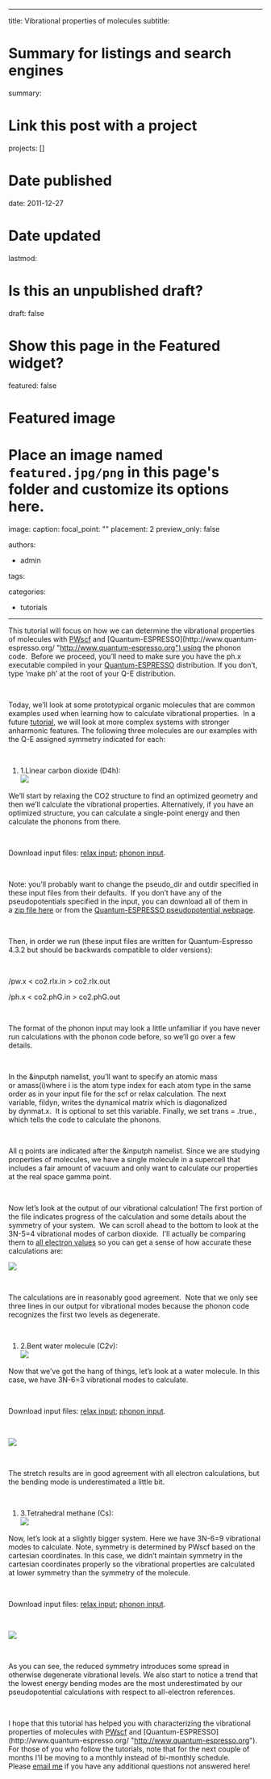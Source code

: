 
---
title: Vibrational properties of molecules
subtitle: 

# Summary for listings and search engines
summary: 

# Link this post with a project
projects: []

# Date published
date: 2011-12-27

# Date updated
lastmod: 

# Is this an unpublished draft?
draft: false

# Show this page in the Featured widget?
featured: false

# Featured image
# Place an image named `featured.jpg/png` in this page's folder and customize its options here.
image:
  caption: 
  focal_point: ""
  placement: 2
  preview_only: false

authors:
- admin

tags:

categories:
- tutorials

---
This tutorial will focus on how we can determine the vibrational properties of molecules with [PWscf](http://www.pwscf.org/ "http://www.pwscf.org") and [Quantum-ESPRESSO](http://www.quantum-espresso.org/ "http://www.quantum-espresso.org") using the phonon code.  Before we proceed, you’ll need to make sure you have the ph.x executable compiled in your [Quantum-ESPRESSO](http://www.quantum-espresso.org/ "http://www.quantum-espresso.org") distribution. If you don’t, type ‘make ph’ at the root of your Q-E distribution. 


 


Today, we’ll look at some prototypical organic molecules that are common examples used when learning how to calculate vibrational properties.  In a future [tutorial](../Tutorials "Tutorials"), we will look at more complex systems with stronger anharmonic features. The following three molecules are our examples with the Q-E assigned symmetry indicated for each: 


 


1. 1.Linear carbon dioxide (D4h):  
![](/sites/default/files/co2-molecule2.png)

We’ll start by relaxing the CO2 structure to find an optimized geometry and then we’ll calculate the vibrational properties. Alternatively, if you have an optimized structure, you can calculate a single-point energy and then calculate the phonons from there.


 


Download input files: [relax input](../sites/default/files/Tutorials/co2.rlx_.in "relax input"); [phonon input](../sites/default/files/Tutorials/co2.phG_.in "phonon input").


 


Note: you’ll probably want to change the pseudo\_dir and outdir specified in these input files from their defaults.  If you don’t have any of the pseudopotentials specified in the input, you can download all of them in a [zip file here](../sites/default/files/Tutorials/pseudos.zip "pseudos zip file") or from the [Quantum-ESPRESSO pseudopotential webpage](http://www.quantum-espresso.org/pseudopotentials/ "Q-E pseudopotentials").


 


Then, in order we run (these input files are written for Quantum-Espresso 4.3.2 but should be backwards compatible to older versions):


 


<para command> <path-to-QE-dist>/pw.x < co2.rlx.in > co2.rlx.out


<para command> <path-to-QE-dist>/ph.x < co2.phG.in > co2.phG.out           


 


The format of the phonon input may look a little unfamiliar if you have never run calculations with the phonon code before, so we’ll go over a few details. 


 


In the &inputph namelist, you’ll want to specify an atomic mass or amass(i)where i is the atom type index for each atom type in the same order as in your input file for the scf or relax calculation. The next variable, fildyn, writes the dynamical matrix which is diagonalized by dynmat.x.  It is optional to set this variable. Finally, we set trans = .true., which tells the code to calculate the phonons.


 


All q points are indicated after the &inputph namelist. Since we are studying properties of molecules, we have a single molecule in a supercell that includes a fair amount of vacuum and only want to calculate our properties at the real space gamma point. 


 


Now let’s look at the output of our vibrational calculation! The first portion of the file indicates progress of the calculation and some details about the symmetry of your system.  We can scroll ahead to the bottom to look at the 3N-5=4 vibrational modes of carbon dioxide.  I’ll actually be comparing them to [all electron values](http://www.chemtube3d.com/vibrationsCO2.htm "http://www.chemtube3d.com/vibrationsCO2.htm") so you can get a sense of how accurate these calculations are:



![](/sites/default/files/tableco2.jpg)

 


The calculations are in reasonably good agreement.  Note that we only see three lines in our output for vibrational modes because the phonon code recognizes the first two levels as degenerate.


 


1. 2.Bent water molecule (C2v):  
![](/sites/default/files/h2o-molecule2.png)

Now that we’ve got the hang of things, let’s look at a water molecule. In this case, we have 3N-6=3 vibrational modes to calculate.


 


Download input files: [relax input](../sites/default/files/Tutorials/h2o.rlx_.in "relax input"); [phonon input](../sites/default/files/Tutorials/h2o.phG_.in "phonon input").


 



![](/sites/default/files/tableh2o.jpg)

 


The stretch results are in good agreement with all electron calculations, but the bending mode is underestimated a little bit.


 


1. 3.Tetrahedral methane (Cs):  
![](/sites/default/files/droppedImage-3.png)

Now, let’s look at a slightly bigger system. Here we have 3N-6=9 vibrational modes to calculate. Note, symmetry is determined by PWscf based on the cartesian coordinates. In this case, we didn’t maintain symmetry in the cartesian coordinates properly so the vibrational properties are calculated at lower symmetry than the symmetry of the molecule.


 


Download input files: [relax input](../sites/default/files/Tutorials/ch4.rlx_.in "relax input"); [phonon input](../sites/default/files/Tutorials/ch4.phG_.in "phonon input").


 



![](/sites/default/files/table-ch4.jpg)

 


As you can see, the reduced symmetry introduces some spread in otherwise degenerate vibrational levels. We also start to notice a trend that the lowest energy bending modes are the most underestimated by our pseudopotential calculations with respect to all-electron references.


 


I hope that this tutorial has helped you with characterizing the vibrational properties of molecules with [PWscf](http://www.pwscf.org/ "http://www.pwscf.org") and [Quantum-ESPRESSO](http://www.quantum-espresso.org/ "http://www.quantum-espresso.org"). For those of you who follow the tutorials, note that for the next couple of months I’ll be moving to a monthly instead of bi-monthly schedule. Please [email me](mailto:hjkulik@mit.edu?subject=Questions%20about%20vibrational%20properties%20tutorials "mailto:hjkulik@mit.edu?subject=Questions about vibrational properties tutorials") if you have any additional questions not answered here!


